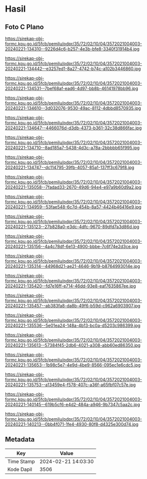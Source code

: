 # Hasil

## Foto C Plano

https://sirekap-obj-formc.kpu.go.id/5fcb/pemilu/pdpr/35/72/02/10/04/3572021004003-20240221-134310--9226d4c6-b257-4e3b-bfe8-3340f31914b4.jpg

https://sirekap-obj-formc.kpu.go.id/5fcb/pemilu/pdpr/35/72/02/10/04/3572021004003-20240221-134442--e3257ed1-8a27-4742-b74c-a102b3446860.jpg

https://sirekap-obj-formc.kpu.go.id/5fcb/pemilu/pdpr/35/72/02/10/04/3572021004003-20240221-134531--7bef68af-ead6-4d97-bb8b-46141978bb96.jpg

https://sirekap-obj-formc.kpu.go.id/5fcb/pemilu/pdpr/35/72/02/10/04/3572021004003-20240221-134610--3d032076-9530-49ac-8112-4dbbd8570935.jpg

https://sirekap-obj-formc.kpu.go.id/5fcb/pemilu/pdpr/35/72/02/10/04/3572021004003-20240221-134647--4466076d-d3db-4373-b361-32c38d866fac.jpg

https://sirekap-obj-formc.kpu.go.id/5fcb/pemilu/pdpr/35/72/02/10/04/3572021004003-20240221-134710--8ad185a7-5438-4d3c-a78a-2bbbbb65f995.jpg

https://sirekap-obj-formc.kpu.go.id/5fcb/pemilu/pdpr/35/72/02/10/04/3572021004003-20240221-134747--dc114795-39fb-4057-85a1-137ff3c679f8.jpg

https://sirekap-obj-formc.kpu.go.id/5fcb/pemilu/pdpr/35/72/02/10/04/3572021004003-20240221-135058--7fadad33-2670-49d6-94e4-e97a9b60d9a2.jpg

https://sirekap-obj-formc.kpu.go.id/5fcb/pemilu/pdpr/35/72/02/10/04/3572021004003-20240221-134959--53fae548-6c7d-454b-8a57-4424b46416e9.jpg

https://sirekap-obj-formc.kpu.go.id/5fcb/pemilu/pdpr/35/72/02/10/04/3572021004003-20240221-135123--27b828a0-e3dc-4dfc-9670-89dfd7a3d86d.jpg

https://sirekap-obj-formc.kpu.go.id/5fcb/pemilu/pdpr/35/72/02/10/04/3572021004003-20240221-135156--4a4c78df-6e13-4900-bbbe-7c6f74e2d3ce.jpg

https://sirekap-obj-formc.kpu.go.id/5fcb/pemilu/pdpr/35/72/02/10/04/3572021004003-20240221-135314--44968d21-ae21-4646-9b19-b8764993014e.jpg

https://sirekap-obj-formc.kpu.go.id/5fcb/pemilu/pdpr/35/72/02/10/04/3572021004003-20240221-135420--fd7e16ff-e714-46dd-93e8-eaf7635867ee.jpg

https://sirekap-obj-formc.kpu.go.id/5fcb/pemilu/pdpr/35/72/02/10/04/3572021004003-20240221-135457--ab383fa8-da8b-49f6-b59d-c962a6903907.jpg

https://sirekap-obj-formc.kpu.go.id/5fcb/pemilu/pdpr/35/72/02/10/04/3572021004003-20240221-135536--5e01ea24-148a-4b13-bc0a-d5203c986399.jpg

https://sirekap-obj-formc.kpu.go.id/5fcb/pemilu/pdpr/35/72/02/10/04/3572021004003-20240221-135613--57384f45-2db6-4021-a308-abb60ed86350.jpg

https://sirekap-obj-formc.kpu.go.id/5fcb/pemilu/pdpr/35/72/02/10/04/3572021004003-20240221-135653--1b98c5e7-4e9d-4be9-8566-095ec1e6cdc5.jpg

https://sirekap-obj-formc.kpu.go.id/5fcb/pemilu/pdpr/35/72/02/10/04/3572021004003-20240221-135753--a13459e4-f578-407c-a36f-a65fbf07c57e.jpg

https://sirekap-obj-formc.kpu.go.id/5fcb/pemilu/pdpr/35/72/02/10/04/3572021004003-20240221-140145--619b5cf6-e4d2-484a-a946-9b7347c5aa2c.jpg

https://sirekap-obj-formc.kpu.go.id/5fcb/pemilu/pdpr/35/72/02/10/04/3572021004003-20240221-140213--0bb4f071-1fe4-4930-80f8-d4325e300d74.jpg


## Metadata

| Key        | Value               |
| ---------- | ------------------- |
| Time Stamp | 2024-02-21 14:03:30 |
| Kode Dapil | 3506                |



